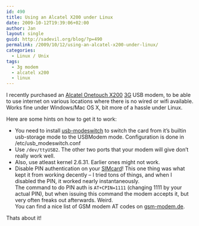 ```yaml
---
id: 490
title: Using an Alcatel X200 under Linux
date: 2009-10-12T19:39:06+02:00
author: Jan
layout: single
guid: http://sadevil.org/blog/?p=490
permalink: /2009/10/12/using-an-alcatel-x200-under-linux/
categories:
  - Linux / Unix
tags:
  - 3g modem
  - alcatel x200
  - linux
---
```

I recently purchased an <a href="http://www.my-onetouch.com/global/content/view/full/1850" target="_blank">Alcatel Onetouch X200</a> <a href="http://en.wikipedia.org/wiki/3G" target="_blank">3G</a> USB modem, to be able to use internet on various locations where there is no wired or wifi available. Works fine under Windows/Mac OS X, bit more of a hassle under Linux.

Here are some hints on how to get it to work:

  * You need to install <a href="http://www.draisberghof.de/usb_modeswitch/" target="_blank">usb-modeswitch</a> to switch the card from it&#8217;s builtin usb-storage mode to the USBModem mode. Configuration is done in /etc/usb_modeswitch.conf
  * Use `/dev/ttyUSB2`. The other two ports that your modem will give don&#8217;t really work well.
  * Also, use atleast kernel 2.6.31. Earlier ones might not work.
  * Disable PIN authentication on your [SIMcard](http://en.wikipedia.org/wiki/Subscriber_Identity_Module)! This one thing was what kept it from working decently &#8211; I tried tons of things, and when I disabled the PIN, it worked nearly instantaneously.  
    The command to do PIN auth is `AT+CPIN=1111` (changing 1111 by your actual PIN), but when issuing this command the modem accepts it, but very often freaks out afterwards. Weird.  
    You can find a nice list of GSM modem AT codes on <a href="http://www.gsm-modem.de/gsm-modem-faq.html" target="_blank">gsm-modem.de</a>.

Thats about it!